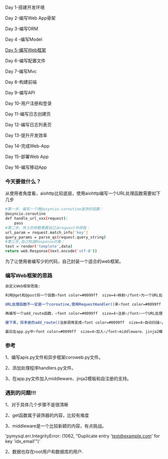Day 1-搭建开发环境

Day 2-编写Web App骨架

Day 3-编写ORM

Day 4 -编写Model

<u>Day 5-编写Web框架</u>

Day 6-编写配置文件

Day 7-编写Mvc

Day 8-构建前端

Day 9-编写API

Day 10-用户注册和登录

Day 11-编写日志创建页

Day 12-编写日志列表页

Day 13-提升开发效率

Day 14-完成Web-App

Day 15-部署Web App

Day 16-编写移动App



### 今天要做什么？

从使用者角度看，aiohttp比较底层，使用aiohttp编写一个URL处理函数需要如下几步

```bash
#第一步，编写一个用@asyncio.coroutine装饰的函数：
@asyncio.coroutine
def handle_url_xxx(request):
	pass
#第二步，传入的参数需要自己从request中获取：
url_param = request.match_info['key']
query_params = parse_qs(request.query_string)
#第三步,自己构造Response对象：
text = render('templete',data)
return web.Response(text.encode('utf-8'))

```

为了让使用者编写少的代码，自己封装一个适合的web框架。



### 编写Web框架的思路

```bash
自定义Web框架思路:

利用@get和@post将一个函数<font color=#0099ff  size=4>映射</font>为一个URL处理函数;

URL处理函数不一定是一个coroutine,使用RequestHandler()来<font color=#0099ff  size=4>封装</font>一个URL处理函数;

再编写一个add_route函数，<font color=#0099ff  size=4>注册</font>一个URL处理函数;

接下来，将多册的add_route()注册调用变成<font color=#0099ff  size=4>自动扫描</font>；

最后在app.py中<font color=#0099ff  size=4>加入</font>middleware、jinja2模板和自注册的<font color=#0099ff  size=4>支持</font>.

```

### 参考

1、编写apis.py文件和异步框架coroweb.py文件。

2、添加处理程序handlers.py文件。

3、在app.py文件加入middleware、jinja2模板和自注册的支持。



### 遇到的问题!!!

1、对于具体几个步骤不是很清晰

2、get函数属于装饰器的内容，比较有难度

3、middleware是一个比较新颖的内容，有点挑战。

'pymysql.err.IntegrityError: (1062, "Duplicate entry 'test@example.com' for key 'idx_email'")'

2、数据也存在root用户和数据库的用户.